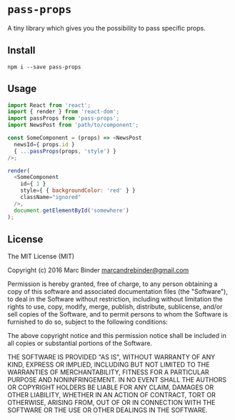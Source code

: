 # `pass-props`
A tiny library which gives you the possibility to pass specific props.  

## Install
```
npm i --save pass-props
```

## Usage
```javascript
import React from 'react';
import { render } from 'react-dom';
import passProps from 'pass-props';
import NewsPost from 'path/to/component';

const SomeComponent = (props) => <NewsPost
  newsId={ props.id }
  { ...passProps(props, 'style') }
/>;

render(
  <SomeComponent
    id={ 1 }
    style={ { backgroundColor: 'red' } }
    className="ignored"
  />,
  document.getElementById('somewhere')
);
```

## License
The MIT License (MIT)

Copyright (c) 2016 Marc Binder <marcandrebinder@gmail.com>

Permission is hereby granted, free of charge, to any person obtaining a copy
of this software and associated documentation files (the "Software"), to deal
in the Software without restriction, including without limitation the rights
to use, copy, modify, merge, publish, distribute, sublicense, and/or sell
copies of the Software, and to permit persons to whom the Software is
furnished to do so, subject to the following conditions:

The above copyright notice and this permission notice shall be included in
all copies or substantial portions of the Software.

THE SOFTWARE IS PROVIDED "AS IS", WITHOUT WARRANTY OF ANY KIND, EXPRESS OR
IMPLIED, INCLUDING BUT NOT LIMITED TO THE WARRANTIES OF MERCHANTABILITY,
FITNESS FOR A PARTICULAR PURPOSE AND NONINFRINGEMENT. IN NO EVENT SHALL THE
AUTHORS OR COPYRIGHT HOLDERS BE LIABLE FOR ANY CLAIM, DAMAGES OR OTHER
LIABILITY, WHETHER IN AN ACTION OF CONTRACT, TORT OR OTHERWISE, ARISING FROM,
OUT OF OR IN CONNECTION WITH THE SOFTWARE OR THE USE OR OTHER DEALINGS IN
THE SOFTWARE.